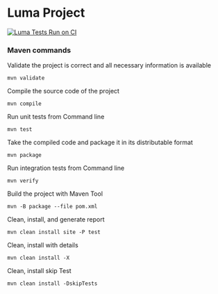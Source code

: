 # Luma Project

[![Luma Tests Run on CI](https://github.com/ArinaJur/LumaProject/actions/workflows/ci.yml/badge.svg)](https://github.com/ArinaJur/LumaProject/actions/workflows/ci.yml)

### Maven commands

Validate the project is correct and all necessary information is available

`mvn validate`

Compile the source code of the project

`mvn compile`

Run unit tests from Command line

`mvn test`

Take the compiled code and package it in its distributable format

`mvn package`

Run integration tests from Command line

`mvn verify`

Build the project with Maven Tool

`mvn -B package --file pom.xml`

Clean, install, and generate report

`mvn clean install site -P test`

Clean, install with details

`mvn clean install -X`

Clean, install skip Test

`mvn clean install -DskipTests`
